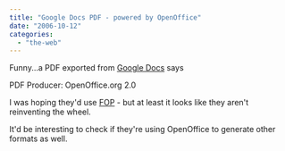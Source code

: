 ```yaml
---
title: "Google Docs PDF - powered by OpenOffice"
date: "2006-10-12"
categories: 
  - "the-web"
---
```


Funny...a PDF exported from [Google Docs](http://docs.google.com) says

PDF Producer: OpenOffice.org 2.0

I was hoping they'd use [FOP](http://xmlgraphics.apache.org/fop) - but at least it looks like they aren't reinventing the wheel.

It'd be interesting to check if they're using OpenOffice to generate other formats as well.
